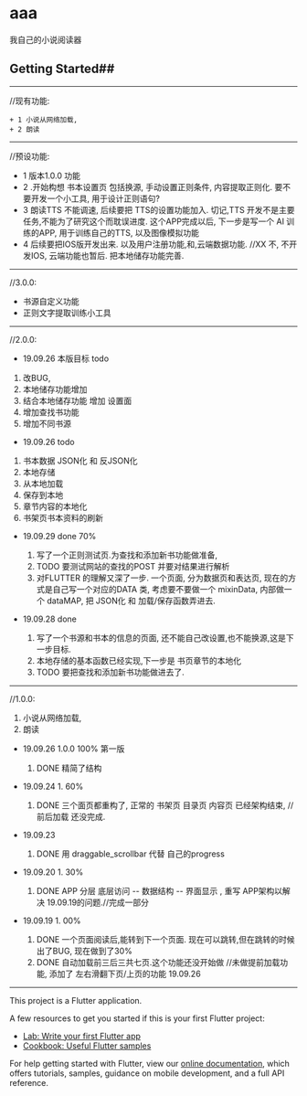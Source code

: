 # aaa

我自己的小说阅读器


## Getting Started##

---

//现有功能:

    + 1 小说从网络加载,
    + 2 朗读
---
//预设功能: 

 + 1  版本1.0.0 功能 
 + 2  .开始构想 书本设置页  包括换源, 手动设置正则条件, 内容提取正则化. 要不要开发一个小工具, 用于设计正则语句?
 + 3  朗读TTS 不能调速, 后续要把 TTS的设置功能加入. 切记,TTS 开发不是主要任务,不能为了研究这个而耽误进度. 这个APP完成以后, 下一步是写一个 AI 训练的APP, 用于训练自己的TTS, 以及图像模拟功能
 + 4  后续要把IOS版开发出来. 以及用户注册功能,和,云端数据功能. //XX 不, 不开发IOS, 云端功能也暂后. 把本地储存功能完善.
---


//3.0.0:
+ 书源自定义功能
+ 正则文字提取训练小工具


---

//2.0.0:

+ 19.09.26 本版目标 todo
 1. 改BUG,
 2. 本地储存功能增加
 3. 结合本地储存功能 增加 设置面
 4. 增加查找书功能
 5. 增加不同书源




+ 19.09.26 todo
 1. 书本数据 JSON化 和 反JSON化  
 2. 本地存储 
 3. 从本地加载 
 4. 保存到本地 
 5. 章节内容的本地化 
 6. 书架页书本资料的刷新 

+ 19.09.29 done 70%
    1. 写了一个正则测试页.为查找和添加新书功能做准备,
    2. TODO 要测试网站的查找的POST 并要对结果进行解析
    3. 对FLUTTER 的理解又深了一步. 一个页面, 分为数据页和表达页, 现在的方式是自己写一个对应的DATA 类, 考虑要不要做一个 mixinData, 内部做一个 dataMAP, 把 JSON化 和 加载/保存函数弄进去.
    

+ 19.09.28 done
    1. 写了一个书源和书本的信息的页面, 还不能自己改设置,也不能换源,这是下一步目标.
    2. 本地存储的基本函数已经实现,下一步是 书页章节的本地化
    3. TODO 要把查找和添加新书功能做进去了.

---
//1.0.0:
1. 小说从网络加载,
2. 朗读

+ 19.09.26 1.0.0 100% 第一版 
    1. DONE 精简了结构


+ 19.09.24 1.  60%
    1. DONE 三个面页都重构了,  正常的 书架页 目录页 内容页 已经架构结束, //前后加载 还没完成.

+ 19.09.23
    1. DONE 用 draggable_scrollbar 代替 自己的progress

+ 19.09.20 1.  30%
    1. DONE APP 分层       底层访问 -- 数据结构 --  界面显示    , 重写 APP架构以解决 19.09.19的问题.//完成一部分


+ 19.09.19 1.  00%
    1. DONE 一个页面阅读后,能转到下一个页面. 现在可以跳转,但在跳转的时候出了BUG,  现在做到了30% 
    2. DONE 自动加载前三后三共七页.这个功能还没开始做 //未做提前加载功能, 添加了 左右滑翻下页/上页的功能 19.09.26
---



This project is a Flutter application.

A few resources to get you started if this is your first Flutter project:

- [Lab: Write your first Flutter app](https://flutter.io/docs/get-started/codelab)
- [Cookbook: Useful Flutter samples](https://flutter.io/docs/cookbook)


For help getting started with Flutter, view our 
[online documentation](https://flutter.io/docs), which offers tutorials, 
samples, guidance on mobile development, and a full API reference.
